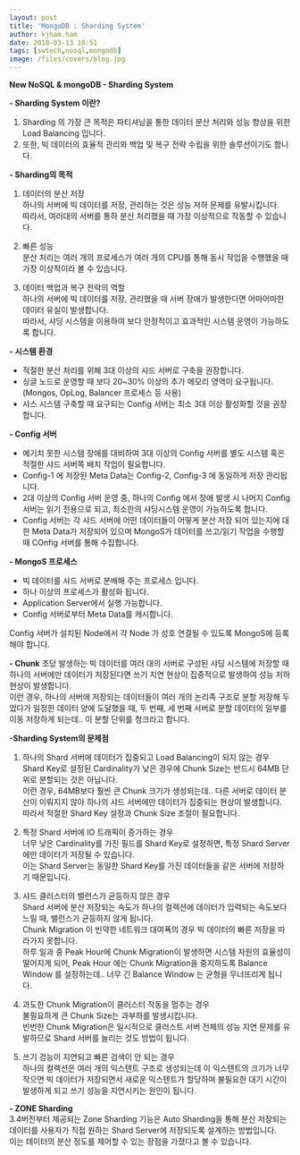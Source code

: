 ```yaml
---
layout: post
title: 'MongoDB : Sharding System'
author: kjham.ham
date: 2018-03-13 10:51
tags: [swtech,nosql,mongodb]
image: /files/covers/blog.jpg
---
```


**New NoSQL & mongoDB - Sharding System**

**- Sharding System 이란?**  
1. Sharding 의 가장 큰 목적은 파티셔닝을 통한 데이터 분산 처리와 성능 향상을 위한 Load Balancing 입니다.  
2. 또한, 빅 데이터의 효율적 관리와 백업 및 복구 전략 수립을 위한 솔루션이기도 합니다.

**- Sharding의 목적**  
1. 데이터의 분산 저장  
하나의 서버에 빅 데이터를 저장, 관리하는 것은 성능 저하 문제를 유발시킵니다.  
따라서, 여러대의 서버를 통하 분산 처리했을 때 가장 이상적으로 작동할 수 있습니다.  

2. 빠른 성능  
분산 처리는 여러 개의 프로세스가 여러 개의 CPU를 통해 동시 작업을 수행했을 때 가장 이상적이라 볼 수 있습니다.

3. 데이터 백업과 복구 전략의 역할  
하나의 서버에 빅 데이터를 저장, 관리했을 때 서버 장애가 발생한다면 어마어마한 데이터 유실이 발생합니다.  
따라서, 샤딩 시스템을 이용하여 보다 안정적이고 효과적인 시스템 운영이 가능하도록 합니다.  

**- 시스템 환경**  
- 적절한 분산 처리를 위해 3대 이상의 샤드 서버로 구축을 권장합니다.  
- 싱글 노드로 운영할 때 보다 20~30% 이상의 추가 메모리 영역이 요구됩니다.  
(Mongos, OpLog, Balancer 프로세스 등 사용)  
- 샤스 시스템 구축할 때 요구되는 Config 서버는 최소 3대 이상 활성화할 것을 권장합니다.  

**- Config 서버**  
- 예기치 못한 시스템 장애를 대비하여 3대 이상의 Config 서버를 별도 시스템 혹은 적절한 샤드 서버쪽 배치 작업이 필요합니다.  
- Config-1 에 저장된 Meta Data는 Config-2, Config-3 에 동일하게 저장 관리됩니다.  
- 2대 이상의 Config 서버 운영 중, 하나의 Config 에서 장애 발생 시 나머지 Config 서버는 읽기 전용으로 되고, 최소한의 샤딩시스템 운영이 가능하도록 합니다.  
- Config 서버는 각 샤드 서버에 어떤 데이터들이 어떻게 분산 저장 되어 있는지에 대한 Meta Data가 저장되어 있으며 MongoS가 데이터를 쓰고/읽기 작업을 수행할 때 COnfig 서버를 통해 수집합니다.  

**- MongoS 프로세스**  
- 빅 데이터를 샤드 서버로 분배해 주는 프로세스 입니다.  
- 하나 이상의 프로세스가 활성화 됩니다.  
- Application Server에서 실행 가능합니다.  
- Config 서버로부터 Meta Data를 캐시합니다.  

Config 서버가 설치된 Node에서 각 Node 가 성호 연결될 수 있도록 MongoS에 등록해야 합니다.

**- Chunk**
초당 발생하는 빅 데이터를 여러 대의 서버로 구성된 샤딩 시스템에 저장할 때 하나의 서버에만 데이터가 저장된다면 쓰기 지연 현상이 집중적으로 발생하여 성능 저하 현상이 발생합니다.  
이런 경우, 하나의 서버에 저장되는 데이터들이 여러 개의 논리족 구조로 분할 저장해 두었다가 일정한 데이터 양에 도달했을 때, 두 번째, 세 번째 서버로 분할 데이터의 일부를 이동 저장하게 되는데.. 이 분할 단위를 청크라고 합니다.

**-Sharding System의 문제점**  
1. 하나의 Shard 서버에 데이터가 집중되고 Load Balancing이 되지 않는 경우  
Shard Key로 설정된 Cardinality가 낮은 경우에 Chunk Size는 반드시 64MB 단위로 분할되는 것은 아닙니다.  
이런 경우, 64MB보다 훨씬 큰 Chunk 크기가 생성되는데.. 다른 서버로 데이터 분산이 이뤄지지 않아 하나의 샤드 서버에만 데이터가 집중되는 현상이 발생합니다.  
따라서 적절한 Shard Key 설정과 Chunk Size 조절이 필요합니다.  

2. 특정 Shard 서버에 IO 트래픽이 증가하는 경우  
너무 낮은 Cardinality를 가진 필드를 Shard Key로 설정하면, 특정 Shard Server에만 데이터가 저장될 수 있습니다.  
이는 Shard Server는 동일한 Shard Key를 가진 데이터들을 같은 서버에 저장하기 때문입니다.  

3. 샤드 클러스터의 밸런스가 균등하지 않은 경우  
Shard 서버에 분산 저장되는 속도가 하나의 컬렉션에 데이터가 입력되는 속도보다 느릴 때, 밸런스가 균등하지 않게 됩니다.  
Chunk Migration 이 빈약한 네트워크 대여푝의  경우 빅 데이터의 빠른 저장을 따라가지 못합니다.  
하루 일과 중 Peak Hour에 Chunk Migration이 발생하면 시스템 자원의 효율성이 떨어지게 되어, Peak Hour 에는 Chunk Migration을 중지하도록 Balance Window 를 설정하는데.. 너무 긴 Balance Window 는 균형을 무너뜨리게 됩니다.  

4. 과도한 Chunk Migration이 클러스터 작동을 멈추는 경우  
불필요하게 큰 Chunk Size는 과부하를 발생시킵니다.  
빈번한 Chunk Migration은 일시적으로 클러스트 서버 전체의 성능 지연 문제를 유발하므로 Shard 서버를 늘리는 것도 방법이 됩니다.  

5. 쓰기 겅능이 지연되고 빠른 검색이 안 되는 경우  
하나의 컬렉션은 여러 개의 익스텐트 구조로 생성되는데 이 익스텐트의 크기가 너무 작으면 빅 데이터가 저장되면서 새로운 익스텐트가 할당하며 불필요한 대기 시간이 발생하게 되고 쓰기 성능을 지연시키는 원인이 됩니다.

**- ZONE Sharding**  
3.4버전부터 제공되는 Zone Sharding 기능은 Auto Sharding을 통해 분산 저장되는 데이터를 사용자가 직접 원하는 Shard Server에 저장되도록 설계하는 방법입니다.  
이는 데이터의 분산 정도를 제어할 수 있는 장점을 가졌다고 볼 수 있습니다.